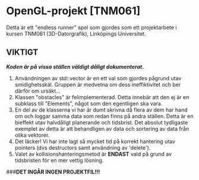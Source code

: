 # OpenGL-projekt [TNM061]

Detta är ett "endless runner" spel som gjordes som ett projektarbete i kursen TNM061 (3D-Datorgrafik), Linköpings Universitet.


## VIKTIGT

**_Koden är på vissa ställen väldigt dåligt dokumenterat_.**

  1. Användningen av std::vector är en ett val som gjordes pågrund utav smidighetsskäl. Gruppen är medvetna om dess ineffiktivitet och ber därför om ursäkt...
  2. Klassen "obstacles" är felimplementerad. Detta innebär att den ej är en subklass till "Elements", något som den egentligen ska vara.
  3. En del av de klasserna vi har är dumt skrivna då flera av dem har hand om och loggar samma data som redan finns på andra ställen. Detta är en bieffekt utav halvdåligt planerande och tidsbrist. Det absolut tydligaste exemplet av detta är att behandligen av data och sortering av data från olika vektorer. 
  4. Det läcker! Vi har inte lagt så mycket tid på korrekt hantering utav pointers (dvs destructors samt användning av 'delete'). 
  5. Valet av kollisionshanteringsmetod är **ENDAST** vald på grund av tidsbristen för en mer vettig lösning.



  
###**DET INGÅR INGEN PROJEKTFIL!!!**

